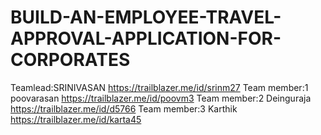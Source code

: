 # BUILD-AN-EMPLOYEE-TRAVEL-APPROVAL-APPLICATION-FOR-CORPORATES
Teamlead:SRINIVASAN https://trailblazer.me/id/srinm27
Team member:1 poovarasan https://trailblazer.me/id/poovm3
Team member:2 Deinguraja https://trailblazer.me/id/d5766
Team member:3 Karthik https://trailblazer.me/id/karta45

